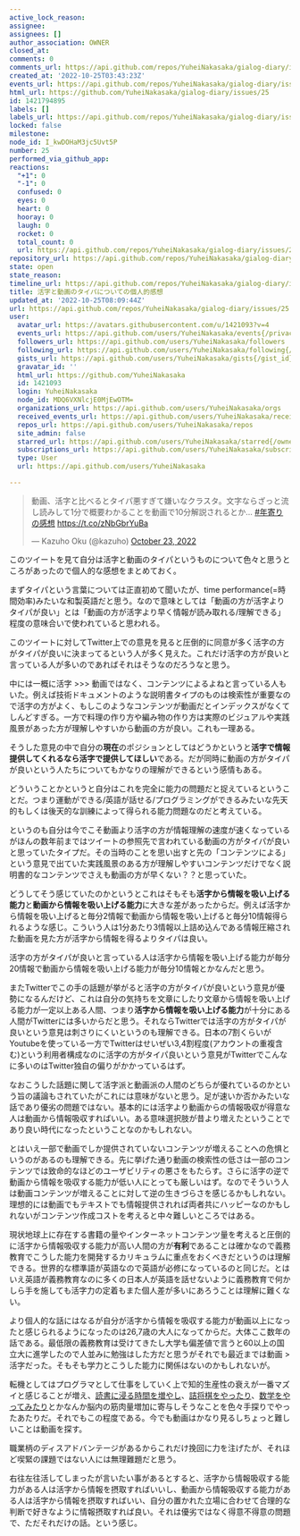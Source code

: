 ```yaml
---
active_lock_reason: 
assignee: 
assignees: []
author_association: OWNER
closed_at: 
comments: 0
comments_url: https://api.github.com/repos/YuheiNakasaka/gialog-diary/issues/25/comments
created_at: '2022-10-25T03:43:23Z'
events_url: https://api.github.com/repos/YuheiNakasaka/gialog-diary/issues/25/events
html_url: https://github.com/YuheiNakasaka/gialog-diary/issues/25
id: 1421794895
labels: []
labels_url: https://api.github.com/repos/YuheiNakasaka/gialog-diary/issues/25/labels{/name}
locked: false
milestone: 
node_id: I_kwDOHaM3jc5Uvt5P
number: 25
performed_via_github_app: 
reactions:
  "+1": 0
  "-1": 0
  confused: 0
  eyes: 0
  heart: 0
  hooray: 0
  laugh: 0
  rocket: 0
  total_count: 0
  url: https://api.github.com/repos/YuheiNakasaka/gialog-diary/issues/25/reactions
repository_url: https://api.github.com/repos/YuheiNakasaka/gialog-diary
state: open
state_reason: 
timeline_url: https://api.github.com/repos/YuheiNakasaka/gialog-diary/issues/25/timeline
title: 活字と動画のタイパについての個人的感想
updated_at: '2022-10-25T08:09:44Z'
url: https://api.github.com/repos/YuheiNakasaka/gialog-diary/issues/25
user:
  avatar_url: https://avatars.githubusercontent.com/u/1421093?v=4
  events_url: https://api.github.com/users/YuheiNakasaka/events{/privacy}
  followers_url: https://api.github.com/users/YuheiNakasaka/followers
  following_url: https://api.github.com/users/YuheiNakasaka/following{/other_user}
  gists_url: https://api.github.com/users/YuheiNakasaka/gists{/gist_id}
  gravatar_id: ''
  html_url: https://github.com/YuheiNakasaka
  id: 1421093
  login: YuheiNakasaka
  node_id: MDQ6VXNlcjE0MjEwOTM=
  organizations_url: https://api.github.com/users/YuheiNakasaka/orgs
  received_events_url: https://api.github.com/users/YuheiNakasaka/received_events
  repos_url: https://api.github.com/users/YuheiNakasaka/repos
  site_admin: false
  starred_url: https://api.github.com/users/YuheiNakasaka/starred{/owner}{/repo}
  subscriptions_url: https://api.github.com/users/YuheiNakasaka/subscriptions
  type: User
  url: https://api.github.com/users/YuheiNakasaka

---
```

<blockquote class="twitter-tweet"><p lang="ja" dir="ltr">動画、活字と比べるとタイパ悪すぎて嫌いなクラスタ。文字ならざっと流し読みして1分で概要わかることを動画で10分解説されるとか… <a href="https://twitter.com/hashtag/%E5%B9%B4%E5%AF%84%E3%82%8A%E3%81%AE%E6%84%9F%E6%83%B3?src=hash&amp;ref_src=twsrc%5Etfw">#年寄りの感想</a> <a href="https://t.co/zNbGbrYuBa">https://t.co/zNbGbrYuBa</a></p>&mdash; Kazuho Oku (@kazuho) <a href="https://twitter.com/kazuho/status/1584263349742628864?ref_src=twsrc%5Etfw">October 23, 2022</a></blockquote> <script async src="https://platform.twitter.com/widgets.js" charset="utf-8"></script>

このツイートを見て自分は活字と動画のタイパというものについて色々と思うところがあったので個人的な感想をまとめておく。

まずタイパという言葉については正直初めて聞いたが、time performance(=時間効率)みたいな和製英語だと思う。なので意味としては「動画の方が活字よりタイパが良い」とは「動画の方が活字より早く情報が読み取れる/理解できる」程度の意味合いで使われていると思われる。

このツイートに対してTwitter上での意見を見ると圧倒的に同意が多く活字の方がタイパが良いに決まってるという人が多く見えた。これだけ活字の方が良いと言っている人が多いのであればそれはそうなのだろうなと思う。

中には一概に活字 >>> 動画ではなく、コンテンツによるよねと言っている人もいた。例えば技術ドキュメントのような説明書タイプのものは検索性が重要なので活字の方がよく、もしこのようなコンテンツが動画だとインデックスがなくてしんどすぎる。一方で料理の作り方や編み物の作り方は実際のビジュアルや実践風景があった方が理解しやすいから動画の方が良い。これも一理ある。

そうした意見の中で自分の**現在**のポジションとしてはどうかというと**活字で情報提供してくれるなら活字で提供してほしい**である。だが同時に動画の方がタイパが良いという人たちについてもかなりの理解ができるという感情もある。

どういうことかというと自分はこれを完全に能力の問題だと捉えているということだ。つまり運動ができる/英語が話せる/プログラミングができるみたいな先天的もしくは後天的な訓練によって得られる能力問題なのだと考えている。

というのも自分は今でこそ動画より活字の方が情報理解の速度が速くなっているがほんの数年前まではツイートの参照先で言われている動画の方がタイパが良いと思っていたタイプだ。その当時のことを思い出すと先の「コンテンツによる」という意見で出ていた実践風景のある方が理解しやすいコンテンツだけでなく説明書的なコンテンツでさえも動画の方が早くない？？と思っていた。

どうしてそう感じていたのかというとこれはそもそも**活字から情報を吸い上げる能力**と**動画から情報を吸い上げる能力**に大きな差があったからだ。例えば活字から情報を吸い上げると毎分2情報で動画から情報を吸い上げると毎分10情報得られるような感じ。こういう人は1分あたり3情報以上詰め込んである情報圧縮された動画を見た方が活字から情報を得るよりタイパは良い。

活字の方がタイパが良いと言っている人は活字から情報を吸い上げる能力が毎分20情報で動画から情報を吸い上げる能力が毎分10情報とかなんだと思う。

またTwitterでこの手の話題が挙がると活字の方がタイパが良いという意見が優勢になるんだけど、これは自分の気持ちを文章にしたり文章から情報を吸い上げる能力が一定以上ある人間、つまり**活字から情報を吸い上げる能力**が十分にある人間がTwitterには多いからだと思う。それならTwitterでは活字の方がタイパが良いという意見は刺さりにくいというのも理解できる。日本の7割くらいがYoutubeを使っている一方でTwitterはせいぜい3,4割程度(アカウントの重複含む)という利用者構成なのに活字の方がタイパ良いという意見がTwitterでこんなに多いのはTwitter独自の偏りがかかっているはず。

なおこうした話題に関して活字派と動画派の人間のどちらが優れているのかという旨の議論もされていたがこれには意味がないと思う。足が速いか否かみたいな話であり優劣の問題ではない。基本的には活字より動画からの情報吸収が得意な人は動画から情報吸収すればいい。ある意味選択肢が昔より増えたということであり良い時代になったということなのかもしれない。

とはいえ一部で動画でしか提供されていないコンテンツが増えることへの危惧というのがあるのも理解できる。先に挙げた通り動画の検索性の低さは一部のコンテンツでは致命的なほどのユーザビリティの悪さをもたらす。さらに活字の逆で動画から情報を吸収する能力が低い人にとっても厳しいはず。なのでそういう人は動画コンテンツが増えることに対して逆の生きづらさを感じるかもしれない。理想的には動画でもテキストでも情報提供されれば両者共にハッピーなのかもしれないがコンテンツ作成コストを考えると中々難しいところではある。

現状地球上に存在する書籍の量やインターネットコンテンツ量を考えると圧倒的に活字から情報吸収する能力が高い人間の方が**有利**であることは確かなので義務教育でこうした能力を開発するカリキュラムに重点をおくべきだというのは理解できる。世界的な標準語が英語なので英語が必修になっているのと同じだ。とはいえ英語が義務教育なのに多くの日本人が英語を話せないように義務教育で何かしら手を施しても活字力の定着もまた個人差が多いにあろうことは理解に難くない。

より個人的な話にはなるが自分が活字から情報を吸収する能力が動画以上になったと感じられるようになったのは26,7歳の大人になってからだ。大体ここ数年の話である。最低限の義務教育は受けてきたし大学も偏差値で言うと60以上の国立大に進学したので人並みに勉強はした方だと思うがそれでも最近までは動画 > 活字だった。そもそも学力とこうした能力に関係はないのかもしれないが。

転機としてはプログラマとして仕事をしていく上で知的生産性の衰えが一番マズイと感じることが増え、[読書に浸る時間を増やし](https://razokulover.hateblo.jp/entry/2018/12/15/153203)、[詰将棋をやったり](https://razokulover.hateblo.jp/entry/2017/01/03/153810)、[数学をやってみたり](https://razokulover.hateblo.jp/entry/2020/03/07/172956)とかなんか脳内の筋肉量増加に寄与しそうなことを色々手探りでやったあたりだ。それでもこの程度である。今でも動画はかなり見るしちょっと難しいことは動画を探す。

職業柄のディスアドバンテージがあるからこれだけ挽回に力を注げたが、それほど喫緊の課題ではない人には無理難題だと思う。

右往左往活してしまったが言いたい事があるとすると、活字から情報吸収する能力がある人は活字から情報を摂取すればいいし、動画から情報吸収する能力がある人は活字から情報を摂取すればいい、自分の置かれた立場に合わせて合理的な判断で好きなように情報摂取すれば良い。それは優劣ではなく得意不得意の問題で、ただそれだけの話。という感じ。